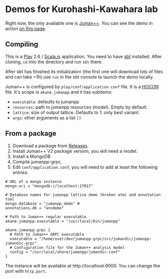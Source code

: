Demos for Kurohashi-Kawahara lab
==================================================

Right now, the only available one is [Juman++](http://nlp.ist.i.kyoto-u.ac.jp/EN/index.php?JUMAN%2B%2B).
You can see the demo in action [on this page](http://tulip.kuee.kyoto-u.ac.jp/demo/jumanpp_lattice?text=%E5%A4%96%E5%9B%BD%E4%BA%BA%E5%8F%82%E6%94%BF%E6%A8%A9%E3%81%AB%E5%AF%BE%E3%81%99%E3%82%8B%E8%80%83%E3%81%88%E6%96%B9%E3%81%AE%E9%81%95%E3%81%84%E3%80%82).

## Compiling

This is a [Play](https://www.playframework.com/) 2.6 / [Scala.js](https://www.scala-js.org/) application.
You need to have [sbt](http://www.scala-sbt.org/) installed.
After cloning, `cd` into the directory and run `sbt` there.

After sbt has finished its initialization (the first one will download lots of files and can take ~1h)
use `run` in the sbt console to launch the demo locally.

Juman++ is configured by `play/conf/application.conf` file.
It is a [HOCON](https://github.com/typesafehub/config/blob/master/HOCON.md) file.
It's scope is `akane.jumanpp` and it has subitems:

* `executable`: defaults to jumanpp
* `resources`: path to jumanpp resources (model). Empty by default.
* `lattice`: size of output lattice. Defaults to 1: only best variant.
* `args`: other arguments as a list `[]`

## From a package

1. Download a package from [Releases]().
1. Install Juman++ V2 package version, you will need a model.
1. Install a MongoDB
1. Compile jumanpp-grpc.
1. Edit `conf/application.conf`, you will need to add at least the following entries:
```
# URL of a mongo instance
mongo.uri = "mongodb://localhost:27017"

# Database names for jumanpp lattice demo (broken atm) and annotation tool
mongo.database = "jumanpp_demo" # 
annotations.db = "anndemo"

# Path to Juman++ regular executable
akane.jumanpp.executable = "/usr/local/bin/jumanpp"

akane.jumanpp.grpc {
  # Path to Juman++ GRPC executable
  executable = "/home/user/dev/jumanpp-grpc/src/jumandic/jumanpp-jumandic-grpc"
  # Configuration file for the Juman++ analysis model
  config = "/usr/local/share/jumanpp/jumandic.conf"
}
```

The instance will be available at http://localhost:9000. You can change the port with `http.port`.
